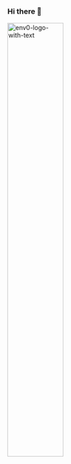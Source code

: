 ### Hi there 👋

<img src="https://github-readme-stats.vercel.app/api?username=darthfork&show_icons=true&count_private=true&theme=nord&hide=stars&rank_icon=github" alt="env0-logo-with-text" width="50%">
